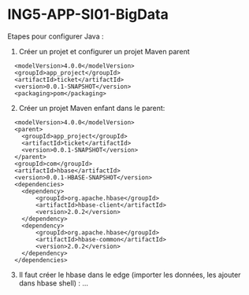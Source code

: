# ING5-APP-SI01-BigData

Etapes pour configurer Java :
1. Créer un projet et configurer un projet Maven parent
```console
  <modelVersion>4.0.0</modelVersion>
  <groupId>app_project</groupId>
  <artifactId>ticket</artifactId>
  <version>0.0.1-SNAPSHOT</version>
  <packaging>pom</packaging>
```

2. Créer un projet Maven enfant dans le parent:
```console
  <modelVersion>4.0.0</modelVersion>
  <parent>
    <groupId>app_project</groupId>
    <artifactId>ticket</artifactId>
    <version>0.0.1-SNAPSHOT</version>
  </parent>
  <groupId>com</groupId>
  <artifactId>hbase</artifactId>
  <version>0.0.1-HBASE-SNAPSHOT</version>
  <dependencies>
	<dependency>
	    <groupId>org.apache.hbase</groupId>
	    <artifactId>hbase-client</artifactId>
	    <version>2.0.2</version>
	</dependency>
	<dependency>
	    <groupId>org.apache.hbase</groupId>
	    <artifactId>hbase-common</artifactId>
	    <version>2.0.2</version>
	</dependency>
  </dependencies>
```

3. Il faut créer le hbase dans le edge (importer les données, les ajouter dans hbase shell) :
...
